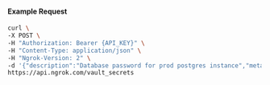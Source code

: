 <!-- Code generated for API Clients. DO NOT EDIT. -->

#### Example Request

```bash
curl \
-X POST \
-H "Authorization: Bearer {API_KEY}" \
-H "Content-Type: application/json" \
-H "Ngrok-Version: 2" \
-d '{"description":"Database password for prod postgres instance","metadata":"env=prod,service=postgres","name":"db-password","value":"supersecret123","vault_id":"vault_32awGMynQmmS8llM4oOPmPRlrci"}' \
https://api.ngrok.com/vault_secrets
```
